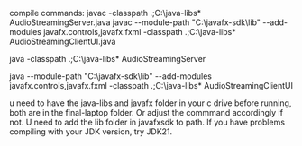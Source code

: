 compile commands:
javac -classpath .;C:\java-libs\* AudioStreamingServer.java
javac --module-path "C:\javafx-sdk\lib" --add-modules javafx.controls,javafx.fxml -classpath .;C:\java-libs\* AudioStreamingClientUI.java



java -classpath .;C:\java-libs\* AudioStreamingServer




java --module-path "C:\javafx-sdk\lib" --add-modules javafx.controls,javafx.fxml -classpath .;C:\java-libs\* AudioStreamingClientUI


u need to have the java-libs and javafx folder in your c drive before running, both are in the final-laptop folder. Or adjust the commmand accordingly if not. 
U need to add the lib folder in javafxsdk to path. 
If you have problems compiling with your JDK version, try JDK21. 


